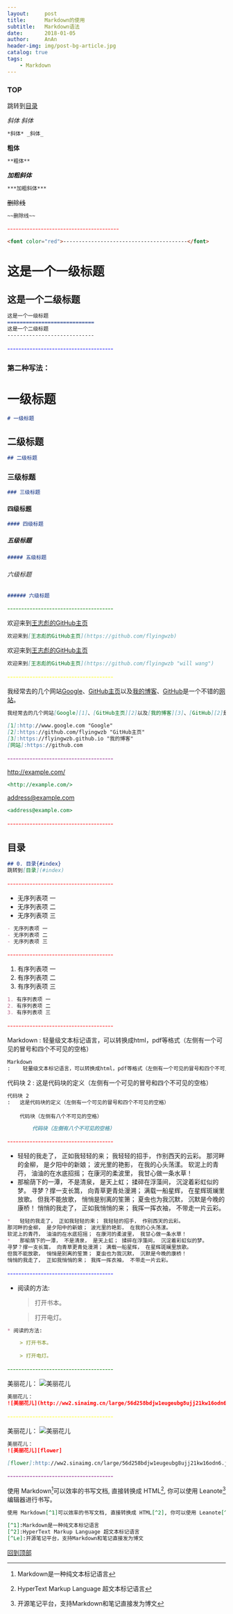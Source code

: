 ```yaml
---
layout:     post
title:      Markdown的使用
subtitle:   Markdown语法
date:       2018-01-05
author:     AnAn
header-img: img/post-bg-article.jpg
catalog: true
tags:
    - Markdown
---
```


### TOP

跳转到[目录](#目录)


*斜体* _斜体_
```markdown
*斜体* _斜体_
```

**粗体**
```markdown
**粗体**
```

***加粗斜体***
```markdown
***加粗斜体***
```

~~删除线~~
```markdown
~~删除线~~
```

<font color="red">----------------------------------------</font>
```markdown
<font color="red">----------------------------------------</font>
```

这是一个一级标题
============================
这是一个二级标题
----------------------------
```markdown
这是一个一级标题
============================
这是一个二级标题
----------------------------
```

<font color="blue">--------------------------------------</font>

### 第二种写法：
# 一级标题
```markdown
# 一级标题
```

## 二级标题
```markdown
## 二级标题
```

### 三级标题
```markdown
### 三级标题
```

#### 四级标题
```markdown
#### 四级标题
```

##### 五级标题
```markdown
##### 五级标题
```

###### 六级标题
```markdown
###### 六级标题
```

<font color="green">--------------------------------------</font>

欢迎来到[王志彪的GitHub主页](https://github.com/flyingwzb)
```markdown
欢迎来到[王志彪的GitHub主页](https://github.com/flyingwzb)
```

欢迎来到[王志彪的GitHub主页](https://github.com/flyingwzb "will wang")
```markdown
欢迎来到[王志彪的GitHub主页](https://github.com/flyingwzb "will wang")
```

<font color="yellow">--------------------------------------</font>

我经常去的几个网站[Google][1]、[GitHub主页][2]以及[我的博客][3]、[GitHub][2]是一个不错的[网站][]。

[1]:http://www.google.com "Google"
[2]:https://github.com/flyingwzb "GitHub主页"
[3]:https://flyingwzb.github.io "我的博客"
[网站]:https://github.com

```markdown
我经常去的几个网站[Google][1]、[GitHub主页][2]以及[我的博客][3]、[GitHub][2]是一个不错的[网站][]。

[1]:http://www.google.com "Google"
[2]:https://github.com/flyingwzb "GitHub主页"
[3]:https://flyingwzb.github.io "我的博客"
[网站]:https://github.com
```

<font color="purple">--------------------------------------</font>

<http://example.com/>

```markdown
<http://example.com/>
```

<address@example.com>

```markdown
<address@example.com>
```

<font color="red">--------------------------------------</font>

## 目录

```markdown
## 0. 目录{#index}
跳转到[目录](#index)
```

<font color="red">--------------------------------------</font>

- 无序列表项 一
- 无序列表项 二
- 无序列表项 三

```markdown
- 无序列表项 一
- 无序列表项 二
- 无序列表项 三
```

<font color="red">--------------------------------------</font>

1. 有序列表项 一
2. 有序列表项 二
3. 有序列表项 三

```markdown
1. 有序列表项 一
2. 有序列表项 二
3. 有序列表项 三
```

<font color="red">--------------------------------------</font>

Markdown
:    轻量级文本标记语言，可以转换成html，pdf等格式（左侧有一个可见的冒号和四个不可见的空格）

```markdown
Markdown
:    轻量级文本标记语言，可以转换成html，pdf等格式（左侧有一个可见的冒号和四个不可见的空格）
```

代码块 2
:   这是代码块的定义（左侧有一个可见的冒号和四个不可见的空格）

```markdown
代码块 2
:   这是代码块的定义（左侧有一个可见的冒号和四个不可见的空格）
```

        代码块（左侧有八个不可见的空格）
        
```markdown
        代码块（左侧有八个不可见的空格）
```

<font color="red">--------------------------------------</font>

*   轻轻的我走了， 正如我轻轻的来； 我轻轻的招手， 作别西天的云彩。
那河畔的金柳， 是夕阳中的新娘； 波光里的艳影， 在我的心头荡漾。 
软泥上的青荇， 油油的在水底招摇； 在康河的柔波里， 我甘心做一条水草！ 
*   那榆荫下的一潭， 不是清泉， 是天上虹； 揉碎在浮藻间， 沉淀着彩虹似的梦。 
寻梦？撑一支长篙， 向青草更青处漫溯； 满载一船星辉， 在星辉斑斓里放歌。 
但我不能放歌， 悄悄是别离的笙箫； 夏虫也为我沉默， 沉默是今晚的康桥！ 
悄悄的我走了， 正如我悄悄的来； 我挥一挥衣袖， 不带走一片云彩。

```markdown
*   轻轻的我走了， 正如我轻轻的来； 我轻轻的招手， 作别西天的云彩。
那河畔的金柳， 是夕阳中的新娘； 波光里的艳影， 在我的心头荡漾。 
软泥上的青荇， 油油的在水底招摇； 在康河的柔波里， 我甘心做一条水草！ 
*   那榆荫下的一潭， 不是清泉， 是天上虹； 揉碎在浮藻间， 沉淀着彩虹似的梦。 
寻梦？撑一支长篙， 向青草更青处漫溯； 满载一船星辉， 在星辉斑斓里放歌。 
但我不能放歌， 悄悄是别离的笙箫； 夏虫也为我沉默， 沉默是今晚的康桥！ 
悄悄的我走了， 正如我悄悄的来； 我挥一挥衣袖， 不带走一片云彩。
```

<font color="blue">--------------------------------------</font>

* 阅读的方法:

    > 打开书本。
    
    > 打开电灯。
    
```markdown
* 阅读的方法:

    > 打开书本。
    
    > 打开电灯。
```

<font color="green">--------------------------------------</font>

美丽花儿： 
![美丽花儿](http://ww2.sinaimg.cn/large/56d258bdjw1eugeubg8ujj21kw16odn6.jpg "美丽花儿")

```markdown
美丽花儿： 
![美丽花儿](http://ww2.sinaimg.cn/large/56d258bdjw1eugeubg8ujj21kw16odn6.jpg "美丽花儿")
```

<font color="yellow">--------------------------------------</font>

美丽花儿：
![美丽花儿][flower]

[flower]:http://ww2.sinaimg.cn/large/56d258bdjw1eugeubg8ujj21kw16odn6.jpg  "美丽花儿"

```markdown
美丽花儿：
![美丽花儿][flower]

[flower]:http://ww2.sinaimg.cn/large/56d258bdjw1eugeubg8ujj21kw16odn6.jpg  "美丽花儿"
```

<font color="purple">--------------------------------------</font>


使用 Markdown[^1]可以效率的书写文档, 直接转换成 HTML[^2], 你可以使用 Leanote[^Le] 编辑器进行书写。

[^1]:Markdown是一种纯文本标记语言
[^2]:HyperText Markup Language 超文本标记语言
[^Le]:开源笔记平台，支持Markdown和笔记直接发为博文

```markdown
使用 Markdown[^1]可以效率的书写文档, 直接转换成 HTML[^2], 你可以使用 Leanote[^Le] 编辑器进行书写。

[^1]:Markdown是一种纯文本标记语言
[^2]:HyperText Markup Language 超文本标记语言
[^Le]:开源笔记平台，支持Markdown和笔记直接发为博文
```


[回到顶部](#TOP)